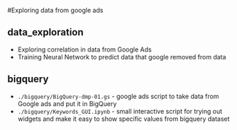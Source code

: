 #Exploring data from google ads


## data_exploration
  - Exploring correlation in data from Google Ads
  - Training Neural Network to predict data that google removed from data

## bigquery
 - `./bigquery/BigQuery-dmp-01.gs` - google ads script to take data from Google ads and put it in BigQuery
 - `./bigquery/Keywords_GUI.ipynb` - small interactive script for trying out widgets and make it easy to show specific values from bigquery dataset
